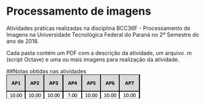 # Processamento de imagens

Atividades práticas realizadas na disciplina BCC36F - Processamento de Imagens na Universidade Tecnológica Federal do Paraná no 2º Semestre do ano de 2018. 

Cada pasta contém um PDF com a descrição da atividade, um arquivo .m (script Octave) e uma ou mais imagens para realização da atividade. 

##Notas obtidas nas atividades 
![](https://github.com/caionakai/processamento-de-imagens/blob/master/Imagens/notas.png?raw=true)
